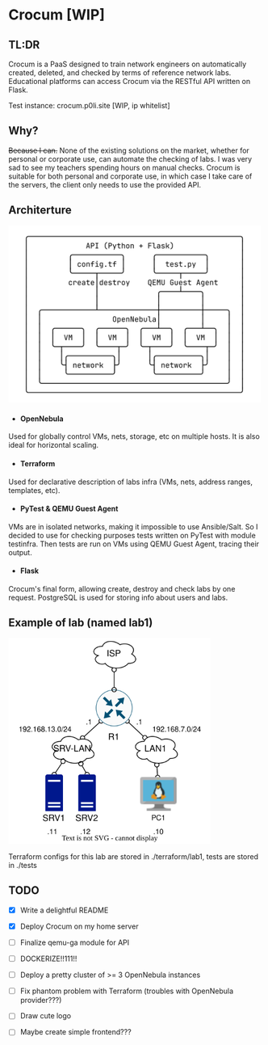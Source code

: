 # Crocum [WIP]
## TL:DR
Crocum is a PaaS designed to train network engineers on automatically created, deleted, and checked by terms of reference network labs.
Educational platforms can access Crocum via the RESTful API written on Flask.

Test instance: crocum.p0li.site [WIP, ip whitelist]

## Why?
~~Because I can.~~ None of the existing solutions on the market, whether for personal or corporate use, can automate the checking of labs. I was very sad to see my teachers spending hours on manual checks. Crocum is suitable for both personal and corporate use, in which case I take care of the servers, the client only needs to use the provided API. 

## Architerture
<img src="./pics/architecture.png" width="500"/>

- #### OpenNebula
Used for globally control VMs, nets, storage, etc on multiple hosts. It is also ideal for horizontal scaling.
- #### Terraform
 Used for declarative description of labs infra (VMs, nets, address ranges, templates, etc).
- #### PyTest & QEMU Guest Agent
VMs are in isolated networks, making it impossible to use Ansible/Salt. So I decided to use for checking purposes tests written on PyTest with module testinfra. Then tests are run on VMs using QEMU Guest Agent, tracing their output.
- #### Flask
Crocum's final form, allowing create, destroy and check labs by one request. PostgreSQL is used for storing info about users and labs.

## Example of lab (named lab1)
<img src="./pics/netplan.svg" width="400"/>

Terraform configs for this lab are stored in ./terraform/lab1, tests are stored in ./tests

## TODO
- [X] Write a delightful README
- [X] Deploy Crocum on my home server
- [ ] Finalize qemu-ga module for API
- [ ] DOCKERIZE!!111!!
- [ ] Deploy a pretty cluster of >= 3 OpenNebula instances 
- [ ] Fix phantom problem with Terraform (troubles with OpenNebula provider???)
- [ ] Draw cute logo
- [ ] Maybe create simple frontend??? 

